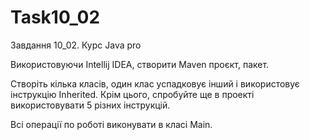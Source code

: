 # Task10_02
Завдання 10_02. Курс Java pro

Використовуючи Intellij IDEA, створити Maven проєкт, пакет.

Створіть кілька класів, один клас успадковує інший і використовує інструкцію Inherited. Крім цього, спробуйте ще в проекті використовувати 5 різних інструкцій.

Всі операції по роботі виконувати в класі Main.
